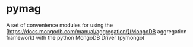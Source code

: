 # pymag
A set of convenience modules for using the [https://docs.mongodb.com/manual/aggregation/](MongoDB aggregation framework) with the python MongoDB Driver (pymongo)
